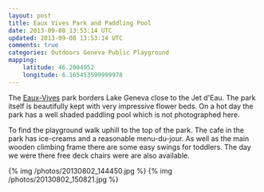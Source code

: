 ```yaml
---           
layout: post
title: Eaux Vives Park and Paddling Pool
date: 2013-09-08 13:53:14 UTC
updated: 2013-09-08 13:53:14 UTC
comments: true
categories: Outdoors Geneva Public Playground
mapping:
    latitude: 46.2004952
    longitude: 6.165453599999978
---
```




The [Eaux-Vives][eaux] park borders Lake Geneva close to the Jet d'Eau. 
The park itself is beautifully kept with very impressive flower beds. On 
a hot day the park has a well shaded paddling pool which is not photographed here.

To find the playground walk uphill to the top of the park. The cafe in the 
park has ice-creams and a reasonable menu-du-jour. As well as the main 
wooden climbing frame there are some easy swings for toddlers. 
The day we were there free deck chairs were are also available.

{% img /photos/20130802_144450.jpg %}
{% img /photos/20130802_150821.jpg %}

[eaux]: http://www.ville-geneve.ch/plan-ville/parcs-jardins-plages-bains-publics/parc-eaux-vives/


